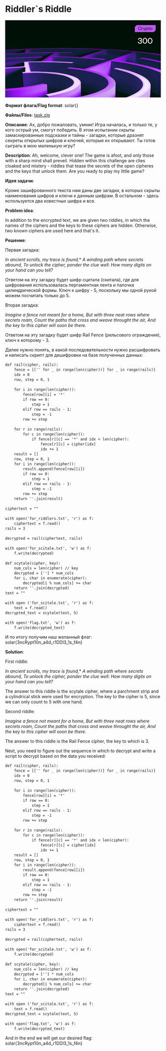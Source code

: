 # Riddler`s Riddle

![alt text](Crypto.jpg)

**Формат флага/Flag format**: solar{}

**Файлы/Files**: [task.zip](task.zip)

**Описание**: Ах, добро пожаловать, умник! Игра началась, и только те, у кого острый ум, смогут победить. В этом испытании скрыты замаскированные подсказки и тайны - загадки, которые дразнят секреты открытых шифров и ключей, которые их открывают. Ты готов сыграть в мою маленькую игру?

**Description**: Ah, welcome, clever one! The game is afoot, and only those with a sharp mind shall preveil. Hidden within this challenge are clies cloaked and mistery - riddles that tease the secrets of the open cipheres and the keys that unlock them. Are you ready to play my little game?

**Идея задачи**:

Кроме зашифрованного текста нам даны две загадки, в которых скрыты наименования шифров и ключи к данным шифрам. В остальном - здесь используется два известных шифра и все.

**Problem idea**:

In addition to the encrypted text, we are given two riddles, in which the names of the ciphers and the keys to these ciphers are hidden. Otherwise, two known ciphers are used here and that's it.

**Решение**:

Первая загадка:

*In ancient scrolls, my trace is found,**
*A winding path where secrets abound,*
*To unlock the cipher, ponder the clue well:*
*How many digits on your hand can you tell?*

Ответом на эту загадку будет шифр сцитала (скитала), где для шифрования использовалась пергаментная лента и палочка цилиндрической формы. Ключ к шифру - 5, поскольку мы одной рукой можем посчитать только до 5.

Вторая загадка:

*Imagine a fence not meant for a home,*
*But with three neat rows where secrets roam,*
*Count the paths that cross and weave throught the air,*
*And the key to this cipher will soon be there.*

Ответом на эту загадку будет шифр Rail Fence (рельсового ограждения), ключ к которому - 3.

Далее нужно понять, в какой последовательности нужно расшифровать и написать скрипт для дешифровки на базе полученных данных:

```
def rail(cipher, rails):
    fence = [['' for _ in range(len(cipher))] for _ in range(rails)]
    idx = 0
    row, step = 0, 1

    for i in range(len(cipher)):
        fence[row][i] = '*'
        if row == 0:
            step = 1
        elif row == rails - 1:
            step = -1
        row += step

    for r in range(rails):
        for c in range(len(cipher)):
            if fence[r][c] == '*' and idx < len(cipher):
                fence[r][c] = cipher[idx]
                idx += 1
    result = []
    row, step = 0, 1
    for i in range(len(cipher)):
        result.append(fence[row][i])
        if row == 0:
            step = 1
        elif row == rails - 1:
            step = -1
        row += step
    return ''.join(result)

ciphertext = ""

with open('for_riddlers.txt', 'r') as f:
    ciphertext = f.read()
rails = 3

decrypted = rail(ciphertext, rails)

with open('for_scitale.txt', 'w') as f:
    f.write(decrypted)

def scytale(cipher, key):
    num_cols = len(cipher) // key
    decrypted = [''] * num_cols
    for i, char in enumerate(cipher):
        decrypted[i % num_cols] += char
    return ''.join(decrypted)
text = ""

with open ('for_scitale.txt', 'r') as f:
    text = f.read()
decrypted_text = scytale(text, 5)
 
with open('flag.txt', 'w') as f:
    f.write(decrypted_text)
```

И по итогу получим наш желанный флаг:
solar{3ncRypt10n_a4d_r1DDl3_1s_f4n}


**Solution**:

First riddle:

*In ancient scrolls, my trace is found,**
*A winding path where secrets abound,*
*To unlock the cipher, ponder the clue well:*
*How many digits on your hand can you tell?*

The answer to this riddle is the scytale cipher, where a parchment strip and a cylindrical stick were used for encryption. The key to the cipher is 5, since we can only count to 5 with one hand.

Second riddle:

*Imagine a fence not meant for a home,*
*But with three neat rows where secrets roam,*
*Count the paths that cross and weave throught the air,*
*And the key to this cipher will soon be there.*

The answer to this riddle is the Rail Fence cipher, the key to which is 3.

Next, you need to figure out the sequence in which to decrypt and write a script to decrypt based on the data you received:

```
def rail(cipher, rails):
    fence = [['' for _ in range(len(cipher))] for _ in range(rails)]
    idx = 0
    row, step = 0, 1

    for i in range(len(cipher)):
        fence[row][i] = '*'
        if row == 0:
            step = 1
        elif row == rails - 1:
            step = -1
        row += step

    for r in range(rails):
        for c in range(len(cipher)):
            if fence[r][c] == '*' and idx < len(cipher):
                fence[r][c] = cipher[idx]
                idx += 1
    result = []
    row, step = 0, 1
    for i in range(len(cipher)):
        result.append(fence[row][i])
        if row == 0:
            step = 1
        elif row == rails - 1:
            step = -1
        row += step
    return ''.join(result)

ciphertext = ""

with open('for_riddlers.txt', 'r') as f:
    ciphertext = f.read()
rails = 3

decrypted = rail(ciphertext, rails)

with open('for_scitale.txt', 'w') as f:
    f.write(decrypted)

def scytale(cipher, key):
    num_cols = len(cipher) // key
    decrypted = [''] * num_cols
    for i, char in enumerate(cipher):
        decrypted[i % num_cols] += char
    return ''.join(decrypted)
text = ""

with open ('for_scitale.txt', 'r') as f:
    text = f.read()
decrypted_text = scytale(text, 5)
 
with open('flag.txt', 'w') as f:
    f.write(decrypted_text)
```

And in the end we will get our desired flag:
solar{3ncRypt10n_a4d_r1DDl3_1s_f4n}